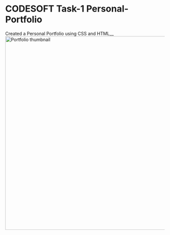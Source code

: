 # CODESOFT Task-1 Personal-Portfolio
Created a Personal Portfolio using CSS and HTML__
<img width="613" alt="Portfolio thumbnail" src="https://github.com/user-attachments/assets/43ee5005-1971-4e9b-9473-8829fd9ab95d">
